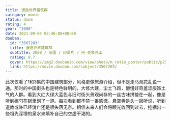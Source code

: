 ```yaml
---
title: 漫游世界建筑群
category: movie
status: done
rating: 4
year: "2008"
date: 2021-09-04 02:46:08+08:00
douban:
  id: "3567203"
  title: 漫游世界建筑群
  subtitle: 2008 / 英国 / 纪录片 / 丹·克鲁克山
  rating: 8.7
  cover: https://img2.doubanio.com/view/photo/m_ratio_poster/public/p2547296032.jpg
  link: https://movie.douban.com/subject/3567203/
---
```


此次仅看了1和3集的中国建筑部分，风格更像旅游介绍，但不是走马观花乱说一通。那时的中国街头也是特色鲜明的，大修大建，尘土飞昂，懵懂好奇羞涩服饰土气的人群。看到大红大绿大蓝色与旧时街头景观尚存的一丝古味拼接在一起，像是听到碗勺在锅里划了一道。每次看到都不禁一番感慨。悬空寺是头一回听说，听到道教或许已经消亡还是很失落无奈。相信未来人们会将眼光收回到过去，挖掘出一些祖先深埋的泉水来填补自己的空虚干渴的。
